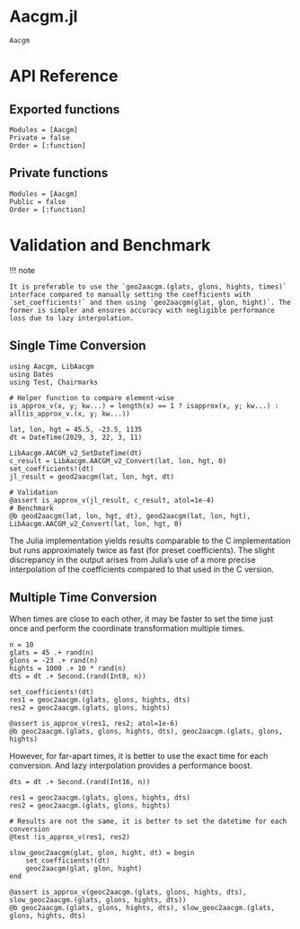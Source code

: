 # Aacgm.jl

```@docs
Aacgm
```

# API Reference

## Exported functions

```@autodocs
Modules = [Aacgm]
Private = false
Order = [:function]
```

## Private functions

```@autodocs
Modules = [Aacgm]
Public = false
Order = [:function]
```


# Validation and Benchmark

!!! note

    It is preferable to use the `geo2aacgm.(glats, glons, hights, times)` interface compared to manually setting the coefficients with `set_coefficients!` and then using `geo2aacgm(glat, glon, hight)`. The former is simpler and ensures accuracy with negligible performance loss due to lazy interpolation.

## Single Time Conversion

```@example share
using Aacgm, LibAacgm
using Dates
using Test, Chairmarks

# Helper function to compare element-wise
is_approx_v(x, y; kw...) = length(x) == 1 ? isapprox(x, y; kw...) : all(is_approx_v.(x, y; kw...))

lat, lon, hgt = 45.5, -23.5, 1135
dt = DateTime(2029, 3, 22, 3, 11)

LibAacgm.AACGM_v2_SetDateTime(dt)
c_result = LibAacgm.AACGM_v2_Convert(lat, lon, hgt, 0)
set_coefficients!(dt)
jl_result = geod2aacgm(lat, lon, hgt, dt)

# Validation
@assert is_approx_v(jl_result, c_result, atol=1e-4)
# Benchmark
@b geod2aacgm(lat, lon, hgt, dt), geod2aacgm(lat, lon, hgt), LibAacgm.AACGM_v2_Convert(lat, lon, hgt, 0)
```

The Julia implementation yields results comparable to the C implementation but runs approximately twice as fast (for preset coefficients). 
The slight discrepancy in the output arises from Julia’s use of a more precise interpolation of the coefficients compared to that used in the C version.

## Multiple Time Conversion

When times are close to each other, it may be faster to set the time just once and perform the coordinate transformation multiple times.


```@example share
n = 10
glats = 45 .+ rand(n)
glons = -23 .+ rand(n)
hights = 1000 .+ 10 * rand(n)
dts = dt .+ Second.(rand(Int8, n))

set_coefficients!(dt)
res1 = geoc2aacgm.(glats, glons, hights, dts)
res2 = geoc2aacgm.(glats, glons, hights)

@assert is_approx_v(res1, res2; atol=1e-6)
@b geoc2aacgm.(glats, glons, hights, dts), geoc2aacgm.(glats, glons, hights)
```

However, for far-apart times, it is better to use the exact time for each conversion.
And lazy interpolation provides a performance boost.

```@example share
dts = dt .+ Second.(rand(Int16, n))

res1 = geoc2aacgm.(glats, glons, hights, dts)
res2 = geoc2aacgm.(glats, glons, hights)

# Results are not the same, it is better to set the datetime for each conversion
@test !is_approx_v(res1, res2) 

slow_geoc2aacgm(glat, glon, hight, dt) = begin
    set_coefficients!(dt)
    geoc2aacgm(glat, glon, hight)
end

@assert is_approx_v(geoc2aacgm.(glats, glons, hights, dts), slow_geoc2aacgm.(glats, glons, hights, dts))
@b geoc2aacgm.(glats, glons, hights, dts), slow_geoc2aacgm.(glats, glons, hights, dts)
```

